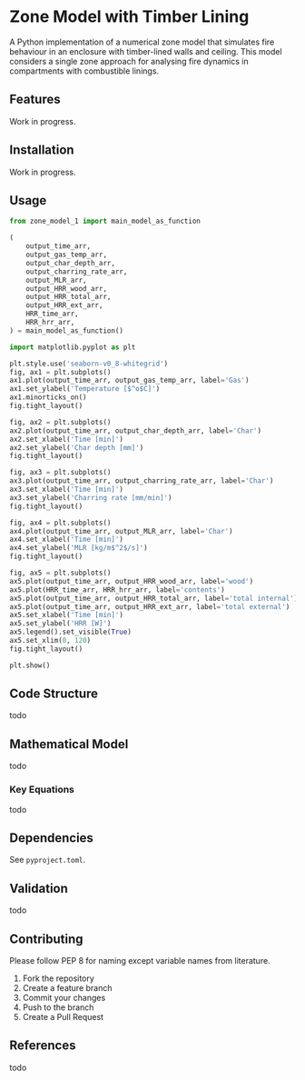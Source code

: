 # Zone Model with Timber Lining

A Python implementation of a numerical zone model that simulates fire behaviour in an enclosure with timber-lined walls
and ceiling. This model considers a single zone approach for analysing fire dynamics in compartments with combustible
linings.

## Features

Work in progress.

## Installation

Work in progress.

## Usage

```python
from zone_model_1 import main_model_as_function

(
    output_time_arr,
    output_gas_temp_arr,
    output_char_depth_arr,
    output_charring_rate_arr,
    output_MLR_arr,
    output_HRR_wood_arr,
    output_HRR_total_arr,
    output_HRR_ext_arr,
    HRR_time_arr,
    HRR_hrr_arr,
) = main_model_as_function()

import matplotlib.pyplot as plt

plt.style.use('seaborn-v0_8-whitegrid')
fig, ax1 = plt.subplots()
ax1.plot(output_time_arr, output_gas_temp_arr, label='Gas')
ax1.set_ylabel('Temperature [$^o$C]')
ax1.minorticks_on()
fig.tight_layout()

fig, ax2 = plt.subplots()
ax2.plot(output_time_arr, output_char_depth_arr, label='Char')
ax2.set_xlabel('Time [min]')
ax2.set_ylabel('Char depth [mm]')
fig.tight_layout()

fig, ax3 = plt.subplots()
ax3.plot(output_time_arr, output_charring_rate_arr, label='Char')
ax3.set_xlabel('Time [min]')
ax3.set_ylabel('Charring rate [mm/min]')
fig.tight_layout()

fig, ax4 = plt.subplots()
ax4.plot(output_time_arr, output_MLR_arr, label='Char')
ax4.set_xlabel('Time [min]')
ax4.set_ylabel('MLR [kg/m$^2$/s]')
fig.tight_layout()

fig, ax5 = plt.subplots()
ax5.plot(output_time_arr, output_HRR_wood_arr, label='wood')
ax5.plot(HRR_time_arr, HRR_hrr_arr, label='contents')
ax5.plot(output_time_arr, output_HRR_total_arr, label='total internal')
ax5.plot(output_time_arr, output_HRR_ext_arr, label='total external')
ax5.set_xlabel('Time [min]')
ax5.set_ylabel('HRR [W]')
ax5.legend().set_visible(True)
ax5.set_xlim(0, 120)
fig.tight_layout()

plt.show()
```

## Code Structure

todo

## Mathematical Model

todo

### Key Equations

todo

## Dependencies

See `pyproject.toml`.

## Validation

todo

## Contributing

Please follow PEP 8 for naming except variable names from literature.

1. Fork the repository
2. Create a feature branch
3. Commit your changes
4. Push to the branch
5. Create a Pull Request

## References

todo
